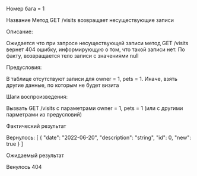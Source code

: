 Номер бага = 1

Название Метод GET /visits возвращает несуществующие записи

Описание:

Ожидается что при запросе несуществующей записи метод GET /visits вернет 404 ошибку, информирующую о том, что такой записи нет.
По факту, возвращается тело записи с значениями null

Предусловия:

В таблице отсутствуют записи для owner = 1, pets = 1.
Иначе, взять другие данные, по которым не будет визита

Шаги воспроизведения:

Вызвать GET /visits с параметрами owner = 1, pets = 1 (или с другими парметрами из предусловий)

Фактический результат

Вернулось:
[
{
"date": "2022-06-20",
"description": "string",
"id": 0,
"new": true
}
]

Ожидаемый результат

Венулось 404
